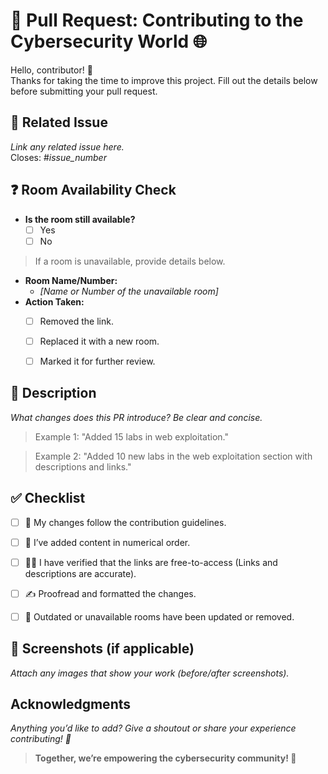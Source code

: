 # 🚀 Pull Request: Contributing to the Cybersecurity World 🌐

Hello, contributor! 👋  
Thanks for taking the time to improve this project. Fill out the details below before submitting your pull request.



## **🔗 Related Issue**
_Link any related issue here._  
Closes: #_issue_number_

## **❓ Room Availability Check**
- **Is the room still available?**  
  - [ ] Yes  
  - [ ] No  

> If a room is unavailable, provide details below.  
- **Room Name/Number:**  
  - _[Name or Number of the unavailable room]_  
- **Action Taken:**  
  - [ ] Removed the link.  
  - [ ] Replaced it with a new room.  
  - [ ] Marked it for further review.


## **📝 Description**
_What changes does this PR introduce? Be clear and concise._  
> Example 1: "Added 15 labs in web exploitation."

> Example 2: "Added 10 new labs in the web exploitation section with descriptions and links."

## **✅ Checklist**
- [ ] 🎯 My changes follow the contribution guidelines.  
- [ ] 🚀 I’ve added content in numerical order.  
- [ ] 🧑‍💻 I have verified that the links are free-to-access (Links and descriptions are accurate).  
- [ ] ✍️ Proofread and formatted the changes.  
- [ ] 📌 Outdated or unavailable rooms have been updated or removed.  


## **📸 Screenshots (if applicable)**
_Attach any images that show your work (before/after screenshots)._



## **Acknowledgments**
_Anything you’d like to add? Give a shoutout or share your experience contributing! 🥳_  



> **Together, we’re empowering the cybersecurity community! 🔐**  
